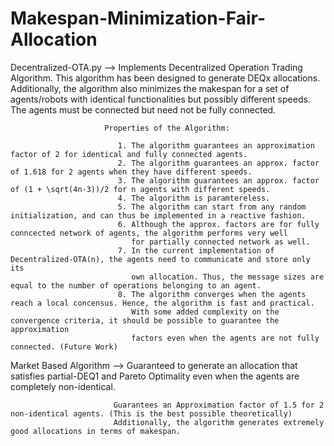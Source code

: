# Makespan-Minimization-Fair-Allocation

Decentralized-OTA.py --> Implements Decentralized Operation Trading Algorithm. This algorithm has been designed to generate DEQx allocations. 
                         Additionally, the algorithm also minimizes the makespan for a set of agents/robots with identical functionalities 
                         but possibly different speeds. The agents must be connected but need not be fully connected.
                         
                         Properties of the Algorithm:
                        
                            1. The algorithm guarantees an approximation factor of 2 for identical and fully connected agents.
                            2. The algorithm guarantees an approx. factor of 1.618 for 2 agents when they have different speeds.
                            3. The algorithm guarantees an approx. factor of (1 + \sqrt(4n-3))/2 for n agents with different speeds.
                            4. The algorithm is paramtereless.
                            5. The algorithm can start from any random initialization, and can thus be implemented in a reactive fashion.
                            6. Although the approx. factors are for fully conncected network of agents, the algorithm performs very well 
                               for partially connected network as well.
                            7. In the current implementation of Decentralized-OTA(n), the agents need to communicate and store only its 
                               own allocation. Thus, the message sizes are equal to the number of operations belonging to an agent.
                            8. The algorithm converges when the agents reach a local concensus. Hence, the algorithm is fast and practical.
                               With some added complexity on the convergence criteria, it should be possible to guarantee the approximation 
                               factors even when the agents are not fully connected. (Future Work)
                             
Market Based Algorithm --> Guaranteed to generate an allocation that satisfies partial-DEQ1 and Pareto Optimality even when the agents are completely
                           non-identical. 
                           
                           Guarantees an Approximation factor of 1.5 for 2 non-identical agents. (This is the best possible theoretically)
                           Additionally, the algorithm generates extremely good allocations in terms of makespan.
